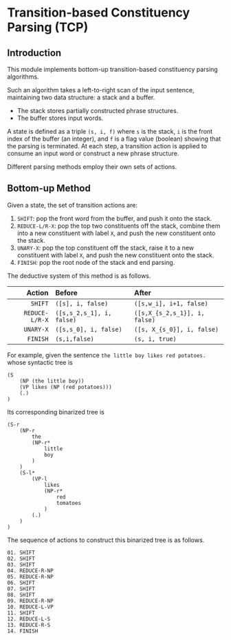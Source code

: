 # Transition-based Constituency Parsing (TCP)

## Introduction

This module implements bottom-up transition-based constituency parsing algorithms. 

Such an algorithm takes a left-to-right scan of the input sentence, maintaining two data structure: a stack and a buffer. 
- The stack stores partially constructed phrase structures. 
- The buffer stores input words. 

A state is defined as a triple `(s, i, f)` where `s` is the stack, `i` is the front index of the buffer (an integer), and `f` is a flag value (boolean) showing that the parsing is terminated. At each step, a transition action is applied to consume an input word or construct a new phrase structure. 

Different parsing methods employ their own sets of actions.

## Bottom-up Method

Given a state, the set of transition actions are:

1. `SHIFT`: pop the front word from the buffer, and push it onto the stack.
2. `REDUCE-L/R-X`: pop the top two constituents off the stack, combine them into a new constituent with label `X`, and push the new constituent onto the stack.
3. `UNARY-X`: pop the top constituent off the stack, raise it to a new constituent with label `X`, and push the new constituent onto the stack.
4. `FINISH`: pop the root node of the stack and end parsing.

The deductive system of this method is as follows.

|Action|Before|After|
| ---:       | :---  |  :---  |
|`SHIFT`| `([s], i, false)` | `([s,w_i], i+1, false)`|
|`REDUCE-L/R-X`| `([s,s_2,s_1], i, false)` | `([s,X_{s_2,s_1}], i, false)` |
|`UNARY-X`| `([s,s_0], i, false)`| `([s, X_{s_0}], i, false)` |
|`FINISH`| `(s,i,false)` | `(s, i, true)`|

For example, given the sentence `the little boy likes red potatoes.` whose syntactic tree is 
```
(S 
    (NP (the little boy)) 
    (VP likes (NP (red potatoes)))
    (.)
)
```
Its corresponding binarized tree is
```
(S-r
    (NP-r 
        the 
        (NP-r* 
            little 
            boy
        )
    )
    (S-l* 
        (VP-l 
            likes 
            (NP-r* 
                red 
                tomatoes
            )
        (.)
    )
)
```
The sequence of actions to construct this binarized tree is as follows.

```
01. SHIFT
02. SHIFT
03. SHIFT
04. REDUCE-R-NP
05. REDUCE-R-NP
06. SHIFT
07. SHIFT
08. SHIFT
09. REDUCE-R-NP
10. REDUCE-L-VP
11. SHIFT
12. REDUCE-L-S
13. REDUCE-R-S
14. FINISH
```
